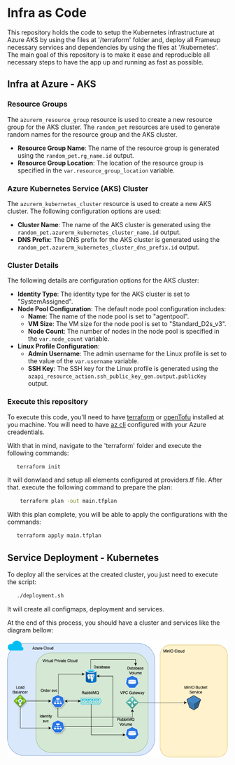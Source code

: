 # Infra as Code

This repository holds the code to setup the Kubernetes infrastructure at Azure AKS by using the files at '/terraform' folder and, deploy all Frameup necessary services and dependencies by using the files at '/kubernetes'.
The main goal of this repository is to make it ease and reproducible all necessary steps to have the app up and running as fast as possible.

## Infra at Azure - AKS

### Resource Groups

The `azurerm_resource_group` resource is used to create a new resource group for the AKS cluster. The `random_pet` resources are used 
to generate random names for the resource group and the AKS cluster.

*   **Resource Group Name**: The name of the resource group is generated using the `random_pet.rg_name.id` output.
*   **Resource Group Location**: The location of the resource group is specified in the `var.resource_group_location` variable.

### Azure Kubernetes Service (AKS) Cluster

The `azurerm_kubernetes_cluster` resource is used to create a new AKS cluster. The following configuration options are used:

*   **Cluster Name**: The name of the AKS cluster is generated using the `random_pet.azurerm_kubernetes_cluster_name.id` output.
*   **DNS Prefix**: The DNS prefix for the AKS cluster is generated using the `random_pet.azurerm_kubernetes_cluster_dns_prefix.id` 
output.

### Cluster Details

The following details are configuration options for the AKS cluster:

*   **Identity Type**: The identity type for the AKS cluster is set to "SystemAssigned".
*   **Node Pool Configuration**: The default node pool configuration includes:
    *   **Name**: The name of the node pool is set to "agentpool".
    *   **VM Size**: The VM size for the node pool is set to "Standard_D2s_v3".
    *   **Node Count**: The number of nodes in the node pool is specified in the `var.node_count` variable.
*   **Linux Profile Configuration**:
    *   **Admin Username**: The admin username for the Linux profile is set to the value of the `var.username` variable.
    *   **SSH Key**: The SSH key for the Linux profile is generated using the 
`azapi_resource_action.ssh_public_key_gen.output.publicKey` output.

### Execute this repository

To execute this code, you'll need to have [terraform](https://developer.hashicorp.com/terraform/tutorials/aws-get-started/install-cli) or [openTofu](https://opentofu.org/docs/intro/install/) installed at you machine.
You will need to have [az cli](https://learn.microsoft.com/pt-pt/cli/azure/) configured with your Azure creadentials.

With that in mind, navigate to the 'terraform' folder and execute the following commands:

```sh
   terraform init
```

It will donwlaod and setup all elements configured at providers.tf file.
After that. execute the following command to prepare the plan:

```sh
    terraform plan -out main.tfplan
```

With this plan complete, you will be able to apply the configurations with the commands:

```sh
   terraform apply main.tfplan
```

## Service Deployment - Kubernetes

To deploy all the services at the created cluster, you just need to execute the script:

```sh
   ./deployment.sh
```

It will create all configmaps, deployment and services.

At the end of this process, you should have a cluster and services like the diagram bellow:

![Diagram](doc/InfraAsCodeDiagram.png)